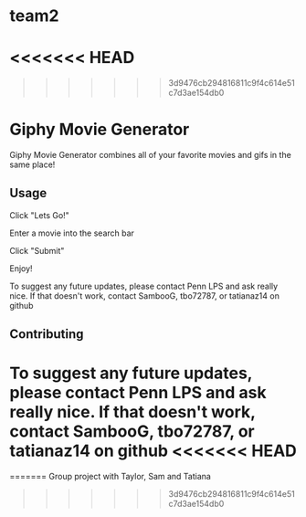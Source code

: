 # team2
<<<<<<< HEAD
=======

>>>>>>> 3d9476cb294816811c9f4c614e51c7d3ae154db0
# Giphy Movie Generator

Giphy Movie Generator combines all of your favorite movies and gifs in the same place!


## Usage

Click "Lets Go!"

Enter a movie into the search bar

Click "Submit"

Enjoy!

To suggest any future updates, please contact Penn LPS and ask really nice. If that doesn't work, contact SambooG, tbo72787, or tatianaz14 on github

## Contributing
To suggest any future updates, please contact Penn LPS and ask really nice. If that doesn't work, contact SambooG, tbo72787, or tatianaz14 on github
<<<<<<< HEAD
=======
=======
Group project with Taylor, Sam and Tatiana 





>>>>>>> 3d9476cb294816811c9f4c614e51c7d3ae154db0
